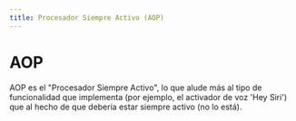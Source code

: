 ```yaml
---
title: Procesador Siempre Activo (AOP)
---
```


# AOP

AOP es el "Procesador Siempre Activo", lo que alude más al tipo de funcionalidad que implementa (por ejemplo, el activador de voz 'Hey Siri') que al hecho de que debería estar siempre activo (no lo está). 
